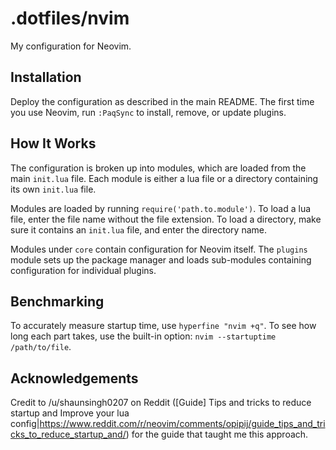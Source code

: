 # .dotfiles/nvim

My configuration for Neovim.

## Installation
Deploy the configuration as described in the main README. The first time you use Neovim, run `:PaqSync` to install, remove, or update plugins.

## How It Works
The configuration is broken up into modules, which are loaded from the main `init.lua` file. Each module is either a lua file or a directory containing its own `init.lua` file. 

Modules are loaded by running `require('path.to.module')`. To load a lua file, enter the file name without the file extension. To load a directory, make sure it contains an `init.lua` file, and enter the directory name.

Modules under `core` contain configuration for Neovim itself. The `plugins` module sets up the package manager and loads sub-modules containing configuration for individual plugins.

## Benchmarking
To accurately measure startup time, use `hyperfine "nvim +q"`. To see how long each part takes, use the built-in option: `nvim --startuptime /path/to/file`.

## Acknowledgements
Credit to /u/shaunsingh0207 on Reddit ([Guide] Tips and tricks to reduce startup and Improve your lua config|https://www.reddit.com/r/neovim/comments/opipij/guide_tips_and_tricks_to_reduce_startup_and/) for the guide that taught me this approach.
